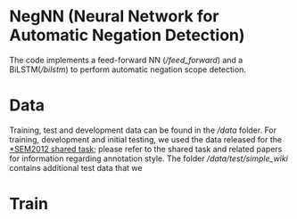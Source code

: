# NegNN (Neural Network for Automatic Negation Detection)

The code implements a feed-forward NN (*/feed_forward*) and a BiLSTM(*/bilstm*) to perform automatic negation scope detection. 

# Data
Training, test and development data can be found in the */data* folder.
For training, development and initial testing, we used the data released for the [*SEM2012 shared task](http://www.clips.ua.ac.be/sem2012-st-neg/); please refer to the shared task and related papers for information regarding annotation style.
The folder */data/test/simple_wiki* contains additional test data that we 

# Train

